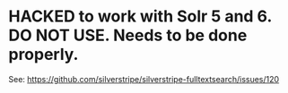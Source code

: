 # HACKED to work with Solr 5 and 6. DO NOT USE. Needs to be done properly.

See: https://github.com/silverstripe/silverstripe-fulltextsearch/issues/120